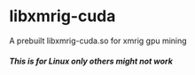 # libxmrig-cuda
A prebuilt libxmrig-cuda.so for xmrig gpu mining
##### This is for Linux only others might not work

